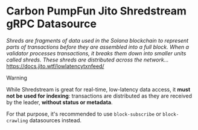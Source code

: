 # Carbon PumpFun Jito Shredstream gRPC Datasource

_Shreds are fragments of data used in the Solana blockchain to represent parts of transactions before they are assembled into a full block. When a validator processes transactions, it breaks them down into smaller units called shreds. These shreds are distributed across the network..._ https://docs.jito.wtf/lowlatencytxnfeed/

> [!WARNING]  
> While Shredstream is great for real-time, low-latency data access, it **must not be used for indexing**: transactions are distributed as they are received by the leader, **without status or metadata**.
>
> For that purpose, it's recommended to use `block-subscribe` or `block-crawling` datasources instead.
